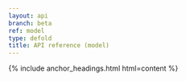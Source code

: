 ```yaml
---
layout: api
branch: beta
ref: model
type: defold
title: API reference (model)
---
```

{% include anchor_headings.html html=content %}